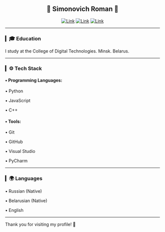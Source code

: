 
<div align="center">
  
  <h2>🌹 Simonovich Roman 🌹</h2>
  


  [![Link](https://img.shields.io/badge/github-roma9302-blue?style=for-the-badge&color=%234925bb)](https://github.com/roma9302?tab=repositories)
  [![Link](https://img.shields.io/badge/discord-roma09099-blue?style=for-the-badge&color=%#33FF57)](https://discordapp.com/users/roma09099/) 
  [![Link](https://img.shields.io/badge/email-rozetka%40gmail.com-green?style=for-the-badge)](mailto:rozetka33376@gmail.com)
  
--- 
</div>

<div align="left">

### ▎🎓 Education

I study at the College of Digital Technologies. Minsk. Belarus.

---

### ▎⚙️ Tech Stack

#### • Programming Languages:

  • Python

  • JavaScript

  • C++

#### • Tools:

  • Git

  • GitHub

  • Visual Studio

  • PyCharm

---

### ▎🌍 Languages

• Russian (Native)

• Belarusian (Native)

• English

---

Thank you for visiting my profile! 🚀
